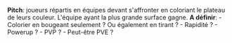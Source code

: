 <b>Pitch</b>: joueurs répartis en équipes devant s'affronter en coloriant le plateau de leurs couleur. L'équipe ayant la plus grande surface gagne.
<b>A définir</b>:
    - Colorier en bougeant seulement ? Ou également en tirant ?
    - Rapidité ?
    - Powerup ?
    - PVP ?
    - Peut-être PVE ?
